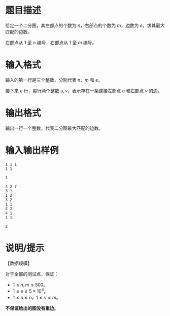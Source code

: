 # 题目描述

给定一个二分图，其左部点的个数为 $n$，右部点的个数为 $m$，边数为 $e$，求其最大匹配的边数。

左部点从 $1$ 至 $n$ 编号，右部点从 $1$ 至 $m$ 编号。

# 输入格式

输入的第一行是三个整数，分别代表 $n$，$m$ 和 $e$。

接下来 $e$ 行，每行两个整数 $u, v$，表示存在一条连接左部点 $u$ 和右部点 $v$ 的边。

# 输出格式

输出一行一个整数，代表二分图最大匹配的边数。

# 输入输出样例

```input1
1 1 1
1 1

```

```output1
1
```

```input2
4 2 7
3 1
1 2
3 2
1 1
4 2
4 1
1 1

```

```output2
2
```

# 说明/提示

【数据规模】

对于全部的测试点，保证：

* $1 \leq n,m \leq 500$。
* $1 \leq e \leq 5 \times {10}^4$。
* $1 \leq u \leq n$，$1 \leq v \leq m$。

**不保证给出的图没有重边**。
